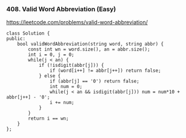 ### 408. Valid Word Abbreviation (Easy)

https://leetcode.com/problems/valid-word-abbreviation/

```
class Solution {
public:
    bool validWordAbbreviation(string word, string abbr) {
        const int wn = word.size(), an = abbr.size();
        int i = 0, j = 0;
        while(j < an) {
            if (!isdigit(abbr[j])) {
                if (word[i++] != abbr[j++]) return false;
            } else {
                if (abbr[j] == '0') return false;
                int num = 0;
                while(j < an && isdigit(abbr[j])) num = num*10 + abbr[j++] - '0';
                i += num;
            }
        }
        return i == wn;
    }
};
```
